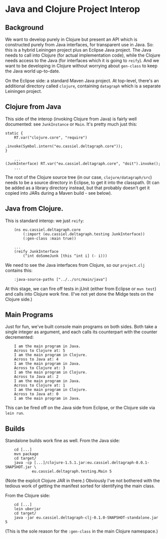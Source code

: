 # Java and Clojure Project Interop

## Background

We want to develop purely in Clojure but present an API which is constructed purely from Java interfaces, for transparent use in Java. So: this is a hybrid Leiningen project plus an Eclipse Java project. The Java needs to call into Clojure (for actual implementation code), while the Clojure needs access to the Java (for interfaces which it is going to `reify`). And we want to be developing in Clojure without worrying about `gen-class` to keep the Java world up-to-date.

On the Eclipse side: a standard Maven Java project. At top-level, there's an additional directory called `clojure`, containing `datagraph` which is a separate Leiningen project.

## Clojure from Java

This side of the interop (invoking Clojure from Java) is fairly well documented: see `JunkInstance` or `Main`. It's pretty much just this:

	static {
		RT.var("clojure.core", "require")
                        .invoke(Symbol.intern("eu.cassiel.deltagraph.core"));
	}

        ...
	(JunkInterface) RT.var("eu.cassiel.deltagraph.core", "doit").invoke();
        ...

The root of the Clojure source tree (in our case, `clojure/datagraph/src`) needs to be a source directory in Eclipse, to get it into the classpath. (It can be added as a library directory instead, but that probably doesn't get it copied into JARs during a Maven build - see below).

## Java from Clojure.

This is standard interop: we just `reify`:

        (ns eu.cassiel.deltagraph.core
            (:import (eu.cassiel.deltagraph.testing JunkInterface))
            (:gen-class :main true))

        ...
        (reify JunkInterface
            (^int doSomeJunk [this ^int i] (- i)))

We need to see the Java interfaces from Clojure, so our `project.clj` contains this:

        :java-source-paths ["../../src/main/java"]

At this stage, we can fire off tests in jUnit (either from Eclipse or `mvn test`) and calls into Clojure work fine. (I've not yet done the Midge tests on the Clojure side.)

## Main Programs

Just for fun, we've built console main programs on both sides. Both take a single integer as argument, and each calls its counterpart with the counter decremented:

        I am the main program in Java.
        Across to Clojure at: 5
        I am the main program in Clojure.
        Across to Java at: 4
        I am the main program in Java.
        Across to Clojure at: 3
        I am the main program in Clojure.
        Across to Java at: 2
        I am the main program in Java.
        Across to Clojure at: 1
        I am the main program in Clojure.
        Across to Java at: 0
        I am the main program in Java.

This can be fired off on the Java side from Eclipse, or the Clojure side via `lein run`.

## Builds

Standalone builds work fine as well. From the Java side:

        cd [...]
        mvn package
        cd target/
        java -cp [...]/clojure-1.5.1.jar:eu.cassiel.deltagraph-0.0.1-SNAPSHOT.jar \
                eu.cassiel.deltagraph.testing.Main 5

(Note the explicit Clojure JAR in there.) Obviously I've not bothered with the tedious work of getting the manifest sorted for identifying the main class.

From the Clojure side:

        cd [...]
        lein uberjar
        cd target/
        java -jar eu.cassiel.deltagraph-clj-0.1.0-SNAPSHOT-standalone.jar 5

(This is the sole reason for the `:gen-class` in the main Clojure namespace.)
